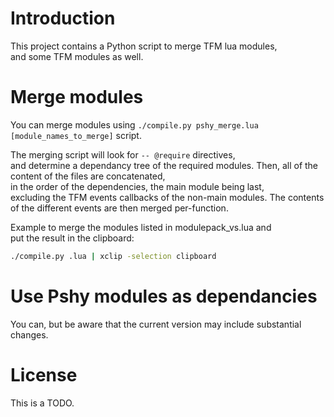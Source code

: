 # Introduction

This project contains a Python script to merge TFM lua modules,  
and some TFM modules as well.



# Merge modules

You can merge modules using `./compile.py pshy_merge.lua [module_names_to_merge]` script.

The merging script will look for `-- @require` directives,  
and determine a dependancy tree of the required modules.
Then, all of the content of the files are concatenated,  
in the order of the dependencies, the main module being last,  
excluding the TFM events callbacks of the non-main modules.
The contents of the different events are then merged per-function.

Example to merge the modules listed in modulepack_vs.lua and  
put the result in the clipboard:
```bash
./compile.py .lua | xclip -selection clipboard
```



# Use Pshy modules as dependancies

You can, but be aware that the current version may include substantial changes.



# License

This is a TODO.
